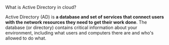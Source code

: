 
What is Active Directory in cloud?

Active Directory (AD) is **a database and set of services that connect users with the network resources they need to get their work done**. The database (or directory) contains critical information about your environment, including what users and computers there are and who's allowed to do what.


